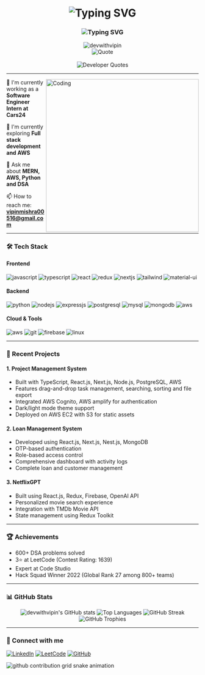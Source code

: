<div align="center">
  <h1>
    <img src="https://readme-typing-svg.herokuapp.com?font=Fira+Code&weight=600&size=30&pause=1000&color=F7F7F7&center=true&vCenter=true&repeat=false&width=435&lines=Hi+%F0%9F%91%8B%2C+I'm+Vipin+Kumar" alt="Typing SVG" />
  </h1>
  
  <h3>
    <img src="https://readme-typing-svg.herokuapp.com?font=Fira+Code&size=20&pause=1000&color=F7F7F7&center=true&vCenter=true&width=435&lines=A+passionate+Full+Stack+Developer;Building+the+web%2C+one+line+at+a+time;From+India+%F0%9F%87%AE%F0%9F%87%B3" alt="Typing SVG" />
  </h3>

  <img src="https://komarev.com/ghpg/?username=DevwithVipin&label=Profile%20views&color=0e75b6&style=flat" alt="devwithvipin" />
  
  <br/>
  
  <!-- Developer Quotes Section -->
  <div align="center">
    <img src="https://quotes-github-readme.vercel.app/api?type=horizontal&theme=radical&quote=Code%20is%20like%20humor.%20When%20you%20have%20to%20explain%20it%2C%20it's%20bad.%20😎" alt="Quote" />
  </div>
  
  <br/>
  
  <div align="center">
    <img src="https://readme-typing-svg.herokuapp.com?font=Fira+Code&pause=1000&color=F7F7F7&center=true&vCenter=true&width=435&lines=Clean+code+always+looks+like+it+was+written+by+someone+who+cares;Every+great+developer+you+know+got+there+by+solving+problems;The+only+way+to+learn+a+new+programming+language+is+by+writing+programs+in+it" alt="Developer Quotes" />
  </div>
</div>

---

<img align="right" alt="Coding" width="400" src="https://user-images.githubusercontent.com/74038190/229223263-cf2e4b07-2615-4f87-9c38-e37600f8381a.gif">

🔭 I'm currently working as a **Software Engineer Intern at Cars24**

🌱 I'm currently exploring **Full stack development and AWS**

💬 Ask me about **MERN, AWS, Python and DSA**

📫 How to reach me: **vipinmishra00516@gmail.com**

---

### 🛠️ Tech Stack

#### Frontend
<p align="left">
<img src="https://img.shields.io/badge/JavaScript-F7DF1E?style=for-the-badge&logo=javascript&logoColor=black" alt="javascript" />
<img src="https://img.shields.io/badge/TypeScript-3178C6?style=for-the-badge&logo=typescript&logoColor=white" alt="typescript" />
<img src="https://img.shields.io/badge/React-20232A?style=for-the-badge&logo=react&logoColor=61DAFB" alt="react" />
<img src="https://img.shields.io/badge/Redux-593D88?style=for-the-badge&logo=redux&logoColor=white" alt="redux" />
<img src="https://img.shields.io/badge/next.js-000000?style=for-the-badge&logo=nextdotjs&logoColor=white" alt="nextjs" />
<img src="https://img.shields.io/badge/Tailwind_CSS-38B2AC?style=for-the-badge&logo=tailwind-css&logoColor=white" alt="tailwind" />
<img src="https://img.shields.io/badge/Material%20UI-007FFF?style=for-the-badge&logo=mui&logoColor=white" alt="material-ui" />
</p>

#### Backend
<p align="left">
<img src="https://img.shields.io/badge/Python-3776AB?style=for-the-badge&logo=python&logoColor=white" alt="python" />
<img src="https://img.shields.io/badge/Node.js-339933?style=for-the-badge&logo=nodedotjs&logoColor=white" alt="nodejs" />
<img src="https://img.shields.io/badge/Express.js-000000?style=for-the-badge&logo=express&logoColor=white" alt="expressjs" />
<img src="https://img.shields.io/badge/PostgreSQL-316192?style=for-the-badge&logo=postgresql&logoColor=white" alt="postgresql" />
<img src="https://img.shields.io/badge/MySQL-005C84?style=for-the-badge&logo=mysql&logoColor=white" alt="mysql" />
<img src="https://img.shields.io/badge/MongoDB-4EA94B?style=for-the-badge&logo=mongodb&logoColor=white" alt="mongodb" />
<img src="https://img.shields.io/badge/AWS-%23FF9900.svg?style=for-the-badge&logo=amazon-aws&logoColor=white" alt="aws" />
</p>

#### Cloud & Tools
<p align="left">
<img src="https://img.shields.io/badge/Amazon_AWS-FF9900?style=for-the-badge&logo=amazonaws&logoColor=white" alt="aws" />
<img src="https://img.shields.io/badge/GIT-E44C30?style=for-the-badge&logo=git&logoColor=white" alt="git" />
<img src="https://img.shields.io/badge/Firebase-039BE5?style=for-the-badge&logo=Firebase&logoColor=white" alt="firebase" />
<img src="https://img.shields.io/badge/Linux-FCC624?style=for-the-badge&logo=linux&logoColor=black" alt="linux" />
</p>

---

### 🎯 Recent Projects

#### 1. Project Management System
- Built with TypeScript, React.js, Next.js, Node.js, PostgreSQL, AWS
- Features drag-and-drop task management, searching, sorting and file export
- Integrated AWS Cognito, AWS amplify for authentication
- Dark/light mode theme support
- Deployed on AWS EC2 with S3 for static assets

#### 2. Loan Management System
- Developed using React.js, Next.js, Nest.js, MongoDB
- OTP-based authentication
- Role-based access control
- Comprehensive dashboard with activity logs
- Complete loan and customer management

#### 3. NetflixGPT
- Built using React.js, Redux, Firebase, OpenAI API
- Personalized movie search experience
- Integration with TMDb Movie API
- State management using Redux Toolkit

---

### 🏆 Achievements
- 600+ DSA problems solved
- 3⭐ at LeetCode (Contest Rating: 1639)
- Expert at Code Studio
- Hack Squad Winner 2022 (Global Rank 27 among 800+ teams)

---

### 📊 GitHub Stats

<div align="center">
  
<img src="https://github-readme-stats-sigma-five.vercel.app/api?username=DevwithVipin&show_icons=true&theme=radical" alt="devwithvipin's GitHub stats" />

<img src="https://github-readme-stats-sigma-five.vercel.app/api/top-langs/?username=DevwithVipin&layout=compact&theme=radical" alt="Top Languages" />

<img src="https://github-readme-streak-stats.herokuapp.com/?user=DevwithVipin&theme=radical" alt="GitHub Streak" />

<img src="https://github-profile-trophy.vercel.app/?username=DevwithVipin&theme=radical&no-frame=false&no-bg=true&margin-w=4" alt="GitHub Trophies" />

</div>

---

### 🤝 Connect with me
<p align="left">
<a href="https://www.linkedin.com/in/vipin-kumar00516/" target="_blank"><img src="https://img.shields.io/badge/LinkedIn-0077B5?style=for-the-badge&logo=linkedin&logoColor=white" alt="LinkedIn" /></a>
<a href="https://leetcode.com/u/the_coderguy/" target="_blank"><img src="https://img.shields.io/badge/-LeetCode-FFA116?style=for-the-badge&logo=LeetCode&logoColor=black" alt="LeetCode" /></a>
<a href="https://github.com/DevwithVipin" target="_blank"><img src="https://img.shields.io/badge/GitHub-100000?style=for-the-badge&logo=github&logoColor=white" alt="GitHub" /></a>
</p>

<picture>
  <source media="(prefers-color-scheme: dark)" srcset="https://raw.githubusercontent.com/DevwithVipin/DevwithVipin/main/dist/github-contribution-grid-snake.svg">
  <source media="(prefers-color-scheme: light)" srcset="https://raw.githubusercontent.com/DevwithVipin/DevwithVipin/main/dist/github-contribution-grid-snake.svg">
  <img alt="github contribution grid snake animation" src="https://raw.githubusercontent.com/DevwithVipin/DevwithVipin/main/dist/github-contribution-grid-snake.svg">
</picture>
